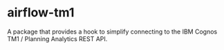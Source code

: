 # airflow-tm1

A package that provides a hook to simplify connecting to the IBM Cognos TM1 / Planning Analytics REST API.



